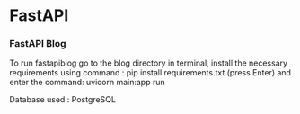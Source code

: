 # FastAPI  

### FastAPI Blog

To run fastapiblog go to the blog directory in terminal, install the necessary requirements using command : pip install requirements.txt (press Enter) and enter the command: uvicorn main:app run  

Database used : PostgreSQL
